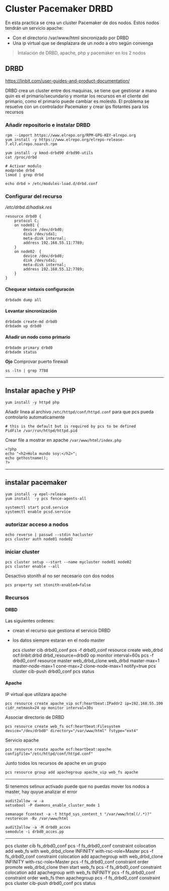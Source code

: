 # Cluster Pacemaker DRBD

En esta practica se crea un cluster Pacemaker de dos nodos.
Estos nodos tendrán un servicio apache:
- Con el directorio /var/www/html sincronizado por DRBD
- Una ip virtual que se desplazara de un nodo a otro según convenga

> Intalación  de DRBD, apache, php y pacemaker en los 2 nodos

## DRBD

https://linbit.com/user-guides-and-product-documentation/


DRBD crea un cluster entre dos maquinas, se tiene que gestionar a mano quin es el primario/secundario y montar los recursos en el cliente del primario, como el primario puede cambiar es molesto.
El problema se resuelve con un controlador Pacemaker y crear ips flotantes para los recursos

### Añadir repositorio e instalar DRBD

    rpm --import https://www.elrepo.org/RPM-GPG-KEY-elrepo.org
    yum install -y https://www.elrepo.org/elrepo-release-7.el7.elrepo.noarch.rpm

    yum install -y kmod-drbd90 drbd90-utils
    cat /proc/drbd

    # Activar modulo
    modprobe drbd
    lsmod | grep drbd

    echo drbd > /etc/modules-load.d/drbd.conf


### Configurar del recurso

*/etc/drbd.d/hadisk.res*

    resource drbd0 {
        protocol C;
        on node01 {
            device /dev/drbd0;
            disk /dev/sda1;
            meta-disk internal;	
            address 192.168.55.11:7789;
        }
        on node02  {
            device /dev/drbd0;
            disk /dev/sda1;
            meta-disk internal;
            address 192.168.55.12:7789;
        }
    }

#### Chequear sintaxis configuracón

    drbdadm dump all 

#### Levantar sincronización

    drbdadm create-md drbd0
    drbdadm up drbd0

#### Añadir un nodo como primario

    drbdadm primary drbd0
    drbdadm status

**Ojo** Comprovar puerto firewall

    ss -ltn | grep 7788

---

## Instalar apache y PHP

    yum install -y httpd php

Añadir linea al archivo `/etc/httpd/conf/httpd.conf` para que pcs pueda controlarlo automaticamente

    # this is the default but is required by pcs to be defined
    PidFile /var/run/httpd/httpd.pid

Crear file a mostrar en apache `/var/www/html/index.php`

    <?php
    echo "<h2>Hola mundo soy:</h2>";
    echo gethostname();
    ?>

---

## instalar pacemaker

    yum install -y epel-release
    yum install  -y pcs fence-agents-all

    systemctl start pcsd.service
    systemctl enable pcsd.service

### autorizar acceso a nodos

    echo reverse | passwd --stdin hacluster
    pcs cluster auth node01 node02 

### iniciar cluster

    pcs cluster setup --start --name mycluster node01 node02
    pcs cluster enable --all

Desactivo stonith al no ser necesario con dos nodos

    pcs property set stonith-enabled=false 

### Recursos 

#### DRBD

Las siguientes ordenes:

- crean el recurso que gestiona el servicio DRBD 
- los datos siempre estaran en el nodo master

    pcs cluster cib drbd0_conf
    pcs -f drbd0_conf resource create web_drbd ocf:linbit:drbd drbd_resource=drbd0 op monitor interval=60s
    pcs -f drbd0_conf resource master web_drbd_clone web_drbd master-max=1 master-node-max=1 cone-max=2 clone-node-max=1 notify=true
    pcs cluster cib-push drbd0_conf
    pcs status

#### Apache

IP virtual que utilizara apache

    pcs resource create apache_vip ocf:heartbeat:IPaddr2 ip=192.168.55.100 cidr_netmask=24 op monitor interval=30s

Associar directorio de DRBD

    pcs resource create web_fs ocf:heartbeat:Filesystem device="/dev/drbd0" directory="/var/www/html" fstype="ext4"

Servicio apache

    pcs resource create apache ocf:heartbeat:apache configfile="/etc/httpd/conf/httpd.conf" 

Junto todos los recursos de apache en un grupo

    pcs resource group add apachegroup apache_vip web_fs apache



---

Si tenemos selinux activado puede que no puedas mover los nodos a master, hay quyue analizar el error 

    audit2allow -w -a
    setsebool -P daemons_enable_cluster_mode 1

    semanage fcontext -a -t httpd_sys_content_t "/var/www/html(/.*)?"
    restorecon -Rv /var/www/html

    audit2allow -a -M drbd0_acces
    semodule -i drbd0_acces.pp


---

pcs cluster cib fs_drbd0_conf
pcs -f fs_drbd0_conf constraint colocation add web_fs with web_drbd_clone INFINITY with-rsc-role=Master 
pcs -f fs_drbd0_conf constraint colocation add apachegroup with web_drbd_clone INFINITY with-rsc-role=Master 
pcs -f fs_drbd0_conf constraint order promote web_drbd_clone then start web_fs
pcs -f fs_drbd0_conf constraint colocation add apachegroup with web_fs INFINITY
pcs -f fs_drbd0_conf constraint order web_fs then apachegroup
pcs -f fs_drbd0_conf constraint
pcs cluster cib-push drbd0_conf
pcs status


